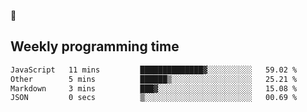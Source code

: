 🐸

## Weekly programming time
<!--START_SECTION:waka-->

```txt
JavaScript   11 mins         ██████████████▓░░░░░░░░░░   59.02 %
Other        5 mins          ██████▒░░░░░░░░░░░░░░░░░░   25.21 %
Markdown     3 mins          ███▓░░░░░░░░░░░░░░░░░░░░░   15.08 %
JSON         0 secs          ▒░░░░░░░░░░░░░░░░░░░░░░░░   00.69 %
```

<!--END_SECTION:waka-->
